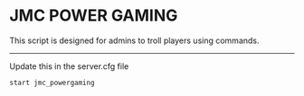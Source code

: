# JMC POWER GAMING
This script is designed for admins to troll players using commands.
<hr>

Update this in the server.cfg file
```bash
start jmc_powergaming
```
